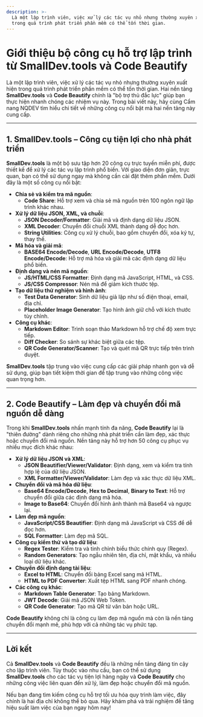 ```yaml
---
description: >-
  Là một lập trình viên, việc xử lý các tác vụ nhỏ nhưng thường xuyên xuất hiện
  trong quá trình phát triển phần mềm có thể tốn thời gian.
---
```


# Giới thiệu bộ công cụ hỗ trợ lập trình từ SmallDev.tools và Code Beautify

Là một lập trình viên, việc xử lý các tác vụ nhỏ nhưng thường xuyên xuất hiện trong quá trình phát triển phần mềm có thể tốn thời gian. Hai nền tảng **SmallDev.tools** và **Code Beautify** chính là "bộ trợ thủ đắc lực" giúp bạn thực hiện nhanh chóng các nhiệm vụ này. Trong bài viết này, hãy cùng Cẩm nang NQDEV tìm hiểu chi tiết về những công cụ nổi bật mà hai nền tảng này cung cấp.

***

## **1. SmallDev.tools – Công cụ tiện lợi cho nhà phát triển**

**SmallDev.tools** là một bộ sưu tập hơn 20 công cụ trực tuyến miễn phí, được thiết kế để xử lý các tác vụ lập trình phổ biến. Với giao diện đơn giản, trực quan, bạn có thể sử dụng ngay mà không cần cài đặt thêm phần mềm. Dưới đây là một số công cụ nổi bật:

* **Chia sẻ và kiểm tra mã nguồn**:
  * **Code Share**: Hỗ trợ xem và chia sẻ mã nguồn trên 100 ngôn ngữ lập trình khác nhau.
* **Xử lý dữ liệu JSON, XML, và chuỗi**:
  * **JSON Decoder/Formatter**: Giải mã và định dạng dữ liệu JSON.
  * **XML Decoder**: Chuyển đổi chuỗi XML thành dạng dễ đọc hơn.
  * **String Utilities**: Công cụ xử lý chuỗi, bao gồm chuyển đổi, xóa ký tự, thay thế.
* **Mã hóa và giải mã**:
  * **BASE64 Encode/Decode**, **URL Encode/Decode**, **UTF8 Encode/Decode**: Hỗ trợ mã hóa và giải mã các định dạng dữ liệu phổ biến.
* **Định dạng và nén mã nguồn**:
  * **JS/HTML/CSS Formatter**: Định dạng mã JavaScript, HTML, và CSS.
  * **JS/CSS Compressor**: Nén mã để giảm kích thước tệp.
* **Tạo dữ liệu thử nghiệm và hình ảnh**:
  * **Test Data Generator**: Sinh dữ liệu giả lập như số điện thoại, email, địa chỉ.
  * **Placeholder Image Generator**: Tạo hình ảnh giữ chỗ với kích thước tùy chỉnh.
* **Công cụ khác**:
  * **Markdown Editor**: Trình soạn thảo Markdown hỗ trợ chế độ xem trực tiếp.
  * **Diff Checker**: So sánh sự khác biệt giữa các tệp.
  * **QR Code Generator/Scanner**: Tạo và quét mã QR trực tiếp trên trình duyệt.

**SmallDev.tools** tập trung vào việc cung cấp các giải pháp nhanh gọn và dễ sử dụng, giúp bạn tiết kiệm thời gian để tập trung vào những công việc quan trọng hơn.

***

## **2. Code Beautify – Làm đẹp và chuyển đổi mã nguồn dễ dàng**

Trong khi **SmallDev.tools** nhấn mạnh tính đa năng, **Code Beautify** lại là "thiên đường" dành riêng cho những nhà phát triển cần làm đẹp, xác thực hoặc chuyển đổi mã nguồn. Nền tảng này hỗ trợ hơn 50 công cụ phục vụ nhiều mục đích khác nhau:

* **Xử lý dữ liệu JSON và XML**:
  * **JSON Beautifier/Viewer/Validator**: Định dạng, xem và kiểm tra tính hợp lệ của dữ liệu JSON.
  * **XML Formatter/Viewer/Validator**: Làm đẹp và xác thực dữ liệu XML.
* **Chuyển đổi và mã hóa dữ liệu**:
  * **Base64 Encode/Decode**, **Hex to Decimal**, **Binary to Text**: Hỗ trợ chuyển đổi giữa các định dạng mã hóa.
  * **Image to Base64**: Chuyển đổi hình ảnh thành mã Base64 và ngược lại.
* **Làm đẹp mã nguồn**:
  * **JavaScript/CSS Beautifier**: Định dạng mã JavaScript và CSS để dễ đọc hơn.
  * **SQL Formatter**: Làm đẹp mã SQL.
* **Công cụ kiểm thử và tạo dữ liệu**:
  * **Regex Tester**: Kiểm tra và tinh chỉnh biểu thức chính quy (Regex).
  * **Random Generators**: Tạo ngẫu nhiên tên, địa chỉ, mật khẩu, và nhiều loại dữ liệu khác.
* **Chuyển đổi định dạng tài liệu**:
  * **Excel to HTML**: Chuyển đổi bảng Excel sang mã HTML.
  * **HTML to PDF Converter**: Xuất tệp HTML sang PDF nhanh chóng.
* **Các công cụ khác**:
  * **Markdown Table Generator**: Tạo bảng Markdown.
  * **JWT Decode**: Giải mã JSON Web Token.
  * **QR Code Generator**: Tạo mã QR từ văn bản hoặc URL.

**Code Beautify** không chỉ là công cụ làm đẹp mã nguồn mà còn là nền tảng chuyển đổi mạnh mẽ, phù hợp với cả những tác vụ phức tạp.

***

## **Lời kết**

Cả **SmallDev.tools** và **Code Beautify** đều là những nền tảng đáng tin cậy cho lập trình viên. Tùy thuộc vào nhu cầu, bạn có thể sử dụng **SmallDev.tools** cho các tác vụ tiện lợi hàng ngày và **Code Beautify** cho những công việc liên quan đến xử lý, làm đẹp hoặc chuyển đổi mã nguồn.

Nếu bạn đang tìm kiếm công cụ hỗ trợ tối ưu hóa quy trình làm việc, đây chính là hai địa chỉ không thể bỏ qua. Hãy khám phá và trải nghiệm để tăng hiệu suất làm việc của bạn ngay hôm nay!

